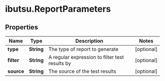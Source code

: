 # ibutsu.ReportParameters

## Properties

Name | Type | Description | Notes
------------ | ------------- | ------------- | -------------
**type** | **String** | The type of report to generate | [optional] 
**filter** | **String** | A regular expression to filter test results by | [optional] 
**source** | **String** | The source of the test results | [optional] 


